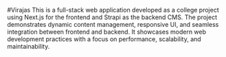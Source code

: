 #Virajas
This is a full-stack web application developed as a college project using Next.js for the frontend and Strapi as the backend CMS. The project demonstrates dynamic content management, responsive UI, and seamless integration between frontend and backend. It showcases modern web development practices with a focus on performance, scalability, and maintainability.

